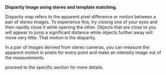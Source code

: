 <p> <b>Disparity Image using stereo and template matching.</b></p> 



<p>Disparity map refers to the apparent pixel difference or motion between a pair of stereo images.
To experience this, try closing one of your eyes and then rapidly close it while opening the other. Objects that are close to you will appear to jump a significant distance while objects further away will move very little.
That motion is the disparity.</p>

<p>In a pair of images derived from stereo cameras, you can measure the apparent motion in pixels for every point and make an intensity image out of the measurements. </p>


proceed to the specific section for more details.

